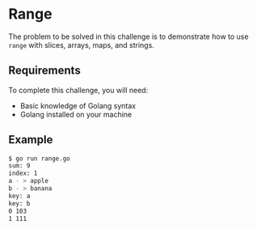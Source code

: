 # Range

The problem to be solved in this challenge is to demonstrate how to use `range` with slices, arrays, maps, and strings.

## Requirements

To complete this challenge, you will need:

- Basic knowledge of Golang syntax
- Golang installed on your machine

## Example

```sh
$ go run range.go
sum: 9
index: 1
a - > apple
b - > banana
key: a
key: b
0 103
1 111
```
